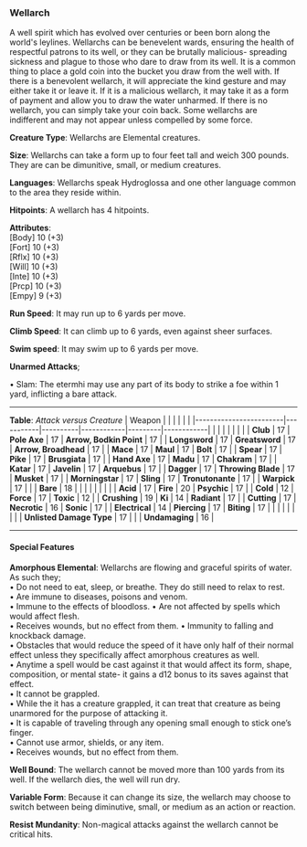 ### Wellarch
A well spirit which has evolved over centuries or been born along the world's leylines. Wellarchs can be benevelent wards, ensuring the health of respectful patrons to its well, or they can be brutally malicious- spreading sickness and plague to those who dare to draw from its well. It is a common thing to place a gold coin into the bucket you draw from the well with. If there is a benevolent wellarch, it will appreciate the kind gesture and may either take it or leave it. If it is a malicious wellarch, it may take it as a form of payment and allow you to draw the water unharmed. If there is no wellarch, you can simply take your coin back. Some wellarchs are indifferent and may not appear unless compelled by some force.

**Creature Type**: Wellarchs are Elemental creatures.

**Size**: Wellarchs can take a form up to four feet tall and weich 300 pounds. They are can be dimunitive, small, or medium creatures.

**Languages**: Wellarchs speak Hydroglossa and one other language common to the area they reside within.

**Hitpoints**: A wellarch has 4 hitpoints.

**Attributes**:  
[Body] 10 (+3)  
[Fort] 10 (+3)  
[Rflx] 10 (+3)  
[Will] 10 (+3)  
[Inte] 10 (+3)  
[Prcp] 10 (+3)  
[Empy] 9  (+3)  

**Run Speed**: It may run up to 6 yards per move.

**Climb Speed**: It can climb up to 6 yards, even against sheer surfaces.

**Swim speed**: It may swim up to 6 yards per move.

**Unarmed Attacks**;

 • Slam: The etermhi may use any part of its body to strike a foe within 1 yard, inflicting a bare attack.

---------------------

**Table**: *Attack versus Creature*
| Weapon                 |          |            |         |            |         |
|------------------------|-----------|----------|------------|---------|------------|
|                        |          |            |         |            |         |
| **Club**                   | 17   | **Pole Axe**          | 17     | **Arrow, Bodkin Point**    | 17    |
| **Longsword**              | 17    | **Greatsword**       | 17     | **Arrow, Broadhead**       | 17    |
| **Mace**                   | 17    | **Maul**             | 17     | **Bolt** | 17    |
| **Spear**                  | 17     | **Pike**            | 17     | **Brusgiata** | 17     |
| **Hand Axe**               | 17     | **Madu**            | 17     | **Chakram** | 17    |
| **Katar**                  | 17     | **Javelin**         | 17    | **Arquebus** | 17    |
| **Dagger**                 | 17     | **Throwing Blade**  | 17   | **Musket** | 17    |
| **Morningstar**            | 17     | **Sling**           | 17    | **Tronutonante** | 17    |
| **Warpick**                | 17     |               |             | **Bare** |  18 |
|                        |           |          |            |         |            |
| **Acid**                   | 17     | **Fire**           | 20    | **Psychic** | 17     |
| **Cold**                   | 12     | **Force**          | 17     | **Toxic**  | 12     |
| **Crushing**               | 19     | **Ki**             | 14     | **Radiant** | 17     |
| **Cutting**                | 17     | **Necrotic**       | 16     | **Sonic** | 17    |
| **Electrical**             | 14     | **Piercing**       | 17     | **Biting** | 17    |
|                        |           |          |            |         |            |
| **Unlisted Damage Type** | 17 |                |                  | **Undamaging** | 16 |

---------------------

#### Special Features

**Amorphous Elemental**: Wellarchs are flowing and graceful spirits of water. As such they;  
 • Do not need to eat, sleep, or breathe. They do still need to relax to rest.  
 • Are immune to diseases, poisons and venom.  
 • Immune to the effects of bloodloss.
 • Are not affected by spells which would affect flesh.  
 • Receives wounds, but no effect from them. 
 • Immunity to falling and knockback damage.  
 • Obstacles that would reduce the speed of it have only half of their normal effect unless they specifically affect amorphous creatures as well.  
 • Anytime a spell would be cast against it that would affect its form, shape, composition, or mental state- it gains a d12 bonus to its saves against that effect.  
 • It cannot be grappled.  
 • While the it has a creature grappled, it can treat that creature as being unarmored for the purpose of attacking it.  
 • It is capable of traveling through any opening small enough to stick one’s finger.  
 • Cannot use armor, shields, or any item.   
 • Receives wounds, but no effect from them.

**Well Bound**: The wellarch cannot be moved more than 100 yards from its well. If the wellarch dies, the well will run dry.

**Variable Form**: Because it can change its size, the wellarch may choose to switch between being diminutive, small, or medium as an action or reaction.

**Resist Mundanity**: Non-magical attacks against the wellarch cannot be critical hits.
